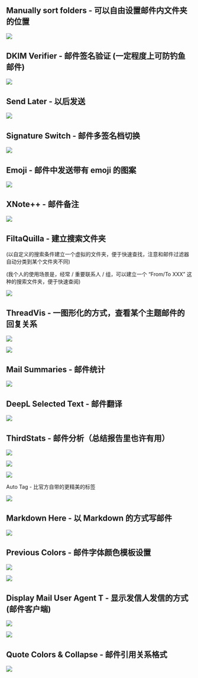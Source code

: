 ## Manually sort folders - 可以自由设置邮件内文件夹的位置

![](https://pic2.zhimg.com/v2-90ab6743fe42d0242d326d42f46294d9_r.jpg)

## DKIM Verifier - 邮件签名验证 (一定程度上可防钓鱼邮件)

![](https://pic4.zhimg.com/v2-c9552eedcaa4ca8f19ec15e4a0b42003_b.jpg)

## Send Later - 以后发送

![](https://pic2.zhimg.com/v2-8a4518e97d34da7b0d88e63bb4907401_b.jpg)

## Signature Switch - 邮件多签名档切换

![](https://pic2.zhimg.com/v2-f3e5da810aee6dd2b8223b4a4938bac9_r.jpg)

## Emoji - 邮件中发送带有 emoji 的图案

![](https://pic1.zhimg.com/v2-145c171a12a7d1905de1e8084b178b60_b.jpg)

## XNote++ - 邮件备注

![](https://pic1.zhimg.com/v2-e37188dce8159a62986e81e9e6b93558_r.jpg)

## FiltaQuilla - 建立搜索文件夹

(以自定义的搜索条件建立一个虚拟的文件夹，便于快速查找，注意和邮件过滤器自动分类到某个文件夹不同)

(我个人的使用场景是，经常 / 重要联系人 / 组，可以建立一个 “From/To XXX” 这种的搜索文件夹，便于快速查阅)

![](https://pic1.zhimg.com/v2-62495920b50617411b3ab935e1724d58_r.jpg)

## ThreadVis - 一图形化的方式，查看某个主题邮件的回复关系

![](https://pic3.zhimg.com/v2-396431b9bd70960a74af69358f149ad6_r.jpg)

![](https://pic4.zhimg.com/v2-6eeed8373eee24a6f3607fba624dcb0f_b.jpg)

## Mail Summaries - 邮件统计

![](https://pic4.zhimg.com/v2-2eb8b16c3c155bef21c81d69ad3212eb_r.jpg)

## DeepL Selected Text - 邮件翻译

![](https://pic4.zhimg.com/v2-8f9617849062946795d1bfa1cb5d5c9b_b.jpg)

## ThirdStats - 邮件分析（总结报告里也许有用）

![](https://pic1.zhimg.com/v2-fb52245d37102f66dd16142ee42050f0_b.jpg)

![](https://pic1.zhimg.com/v2-e13f218e1665c00461f6352eba8c7338_r.jpg)

![](https://pic4.zhimg.com/v2-354f8e8241e9a6edd90bc3b3794f89fb_r.jpg)

Auto Tag - 比官方自带的更精美的标签

![](https://pic3.zhimg.com/v2-cf891c6a0a061ccb5079a960a2a41282_r.jpg)

## Markdown Here - 以 Markdown 的方式写邮件

![](https://pic2.zhimg.com/v2-9d5f198f9c65788510cf95a0e4ca1245_b.jpg)

## Previous Colors - 邮件字体颜色模板设置

![](https://pic1.zhimg.com/v2-e3e14d3bcd6de7a5dfa655a864a34e70_r.jpg)

![](https://pic4.zhimg.com/v2-7bd584c6825208e9b30542d257cb714f_b.jpg)

## Display Mail User Agent T - 显示发信人发信的方式 (邮件客户端)

![](https://pic1.zhimg.com/v2-73edfbb43450129c49246dffe74a90cc_b.jpg)

![](https://pic4.zhimg.com/v2-3244e119f0e7d5739e398bc8c1767dc7_r.jpg)

## Quote Colors & Collapse - 邮件引用关系格式

![](https://pic4.zhimg.com/v2-69aeb65c434f9220162aa90fce30569b_r.jpg)

